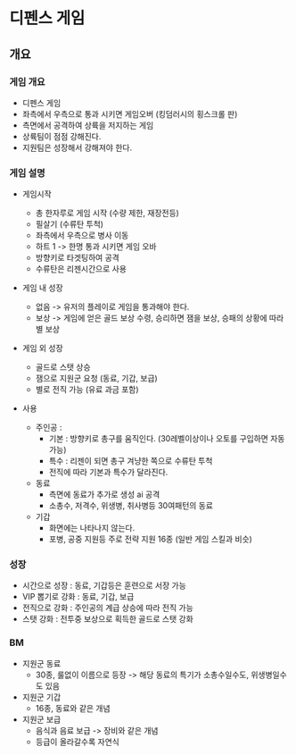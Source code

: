 # 디펜스 게임
## 개요 
### 게임 개요 
- 디펜스 게임
- 좌측에서 우측으로 통과 시키면 게임오버 (킹덤러시의 횡스크롤 판)
- 측면에서 공격하여 상륙을 저지하는 게임
- 상륙팀이 점점 강해진다.
- 지원팀은 성장해서 강해져야 한다. 

### 게임 설명
- 게임시작
  - 총 한자루로 게임 시작 (수량 제한, 재장전등)
  - 필살기 (수류탄 투척)
  - 좌측에서 우측으로 병사 이동 
  - 하트 1 -> 한명 통과 시키면 게임 오바
  - 방향키로 타겟팅하여 공격
  - 수류탄은 리젠시간으로 사용

- 게임 내 성장
  - 없음 -> 유저의 플레이로 게임을 통과해야 한다.
  - 보상 -> 게임에 얻은 골드 보상 수령, 승리하면 잼을 보상, 승패의 상황에 따라 별 보상   

- 게임 외 성장
  - 골드로 스탯 상승
  - 잼으로 지원군 요청 (동료, 기갑, 보급)
  - 별로 전직 가능 (유료 과금 포함)

- 사용 
  - 주인공 : 
    - 기본 : 방향키로 총구를 움직인다. (30레벨이상이나 오토를 구입하면 자동 가능)
    - 특수 : 리젠이 되면 총구 겨냥한 쪽으로 수류탄 투척 
    - 전직에 따라 기본과 특수가 달라진다.
  - 동료
    - 측면에 동료가 추가로 생성 ai 공격
    - 소총수, 저격수, 위생병, 취사병등 30여패턴의 동료 
  - 기갑
    - 화면에는 나타나지 않는다. 
    - 포병, 공중 지원등 주로 전략 지원 16종 (일반 게임 스킬과 비슷)  

### 성장
- 시간으로 성장 : 동료, 기갑등은 훈련으로 서장 가능 
-  VIP 뽑기로 강화 : 동료, 기갑, 보급
- 전직으로 강화 : 주인공의 계급 상승에 따라 전직 가능 
- 스탯 강화 : 전투중 보상으로 획득한 골드로 스탯 강화

### BM
- 지원군 동료 
  - 30종, 룰없이 이름으로 등장 -> 해당 동료의 특기가 소총수일수도, 위생병일수도 있음 
- 지원군 기갑
  - 16종, 동료와 같은 개념  
- 지원군 보급
  - 음식과 음료 보급 -> 장비와 같은 개념
  - 등급이 올라갈수록 자연식 
